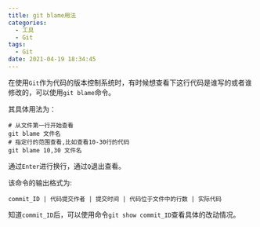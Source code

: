 ```yaml
---
title: git blame用法
categories:
  - 工具
  - Git
tags:
  - Git
date: 2021-04-19 18:34:45
---
```


在使用`Git`作为代码的版本控制系统时，有时候想查看下这行代码是谁写的或者谁修改的，可以使用`git blame`命令。

其具体用法为：

```shell
# 从文件第一行开始查看
git blame 文件名
# 指定行的范围查看,比如查看10-30行的代码
git blame 10,30 文件名
```

通过`Enter`进行换行，通过`Q`退出查看。

该命令的输出格式为:

```text
commit_ID | 代码提交作者 | 提交时间 | 代码位于文件中的行数 | 实际代码 
```



知道`commit_ID`后，可以使用命令`git show commit_ID`查看具体的改动情况。


